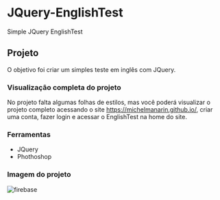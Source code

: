 # JQuery-EnglishTest
Simple JQuery EnglishTest

## Projeto
O objetivo foi criar um simples teste em inglês com JQuery.

### Visualização completa do projeto
No projeto falta algumas folhas de estilos, mas você poderá visualizar o projeto completo acessando o site https://michelmanarin.github.io/, criar uma conta, fazer login e acessar o  EnglishTest na home do site.

### Ferramentas
- JQuery
- Phothoshop

### Imagem do projeto
![firebase](https://user-images.githubusercontent.com/6588753/42545541-039da868-848f-11e8-8516-384efbec7621.png)
